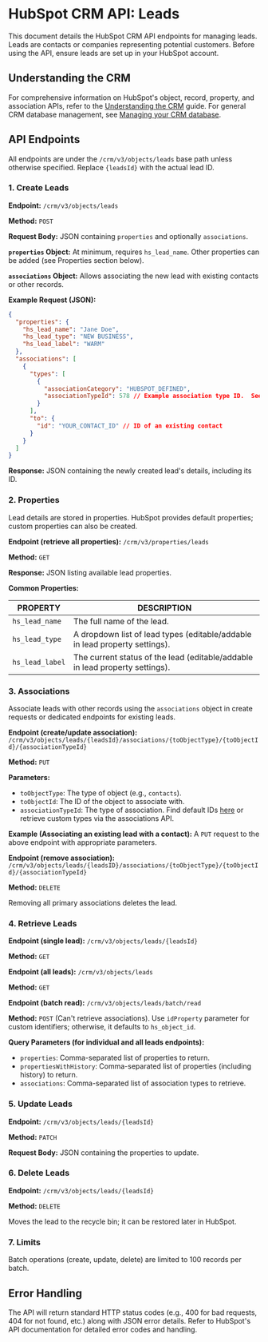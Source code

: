 # HubSpot CRM API: Leads

This document details the HubSpot CRM API endpoints for managing leads.  Leads are contacts or companies representing potential customers.  Before using the API, ensure leads are set up in your HubSpot account.

## Understanding the CRM

For comprehensive information on HubSpot's object, record, property, and association APIs, refer to the [Understanding the CRM](link_to_understanding_crm_guide) guide.  For general CRM database management, see [Managing your CRM database](link_to_crm_management_guide).

## API Endpoints

All endpoints are under the `/crm/v3/objects/leads` base path unless otherwise specified.  Replace `{leadsId}` with the actual lead ID.

### 1. Create Leads

**Endpoint:** `/crm/v3/objects/leads`

**Method:** `POST`

**Request Body:** JSON containing `properties` and optionally `associations`.

**`properties` Object:**  At minimum, requires `hs_lead_name`.  Other properties can be added (see Properties section below).

**`associations` Object:**  Allows associating the new lead with existing contacts or other records.

**Example Request (JSON):**

```json
{
  "properties": {
    "hs_lead_name": "Jane Doe",
    "hs_lead_type": "NEW BUSINESS",
    "hs_lead_label": "WARM"
  },
  "associations": [
    {
      "types": [
        {
          "associationCategory": "HUBSPOT_DEFINED",
          "associationTypeId": 578 // Example association type ID.  See Associations section below.
        }
      ],
      "to": {
        "id": "YOUR_CONTACT_ID" // ID of an existing contact
      }
    }
  ]
}
```

**Response:** JSON containing the newly created lead's details, including its ID.


### 2. Properties

Lead details are stored in properties.  HubSpot provides default properties; custom properties can also be created.

**Endpoint (retrieve all properties):** `/crm/v3/properties/leads`

**Method:** `GET`

**Response:** JSON listing available lead properties.

**Common Properties:**

| PROPERTY        | DESCRIPTION                                                                     |
|-----------------|---------------------------------------------------------------------------------|
| `hs_lead_name`  | The full name of the lead.                                                     |
| `hs_lead_type`  | A dropdown list of lead types (editable/addable in lead property settings).     |
| `hs_lead_label` | The current status of the lead (editable/addable in lead property settings). |


### 3. Associations

Associate leads with other records using the `associations` object in create requests or dedicated endpoints for existing leads.

**Endpoint (create/update association):** `/crm/v3/objects/leads/{leadsId}/associations/{toObjectType}/{toObjectId}/{associationTypeId}`

**Method:** `PUT`

**Parameters:**

* `toObjectType`:  The type of object (e.g., `contacts`).
* `toObjectId`: The ID of the object to associate with.
* `associationTypeId`: The type of association.  Find default IDs [here](link_to_default_association_type_ids) or retrieve custom types via the associations API.


**Example (Associating an existing lead with a contact):**  A `PUT` request to the above endpoint with appropriate parameters.


**Endpoint (remove association):** `/crm/v3/objects/leads/{leadsID}/associations/{toObjectType}/{toObjectId}/{associationTypeId}`

**Method:** `DELETE`

Removing all primary associations deletes the lead.

### 4. Retrieve Leads

**Endpoint (single lead):** `/crm/v3/objects/leads/{leadsId}`

**Method:** `GET`

**Endpoint (all leads):** `/crm/v3/objects/leads`

**Method:** `GET`

**Endpoint (batch read):** `/crm/v3/objects/leads/batch/read`

**Method:** `POST` (Can't retrieve associations).  Use `idProperty` parameter for custom identifiers; otherwise, it defaults to `hs_object_id`.

**Query Parameters (for individual and all leads endpoints):**

* `properties`: Comma-separated list of properties to return.
* `propertiesWithHistory`:  Comma-separated list of properties (including history) to return.
* `associations`: Comma-separated list of association types to retrieve.


### 5. Update Leads

**Endpoint:** `/crm/v3/objects/leads/{leadsId}`

**Method:** `PATCH`

**Request Body:** JSON containing the properties to update.

### 6. Delete Leads

**Endpoint:** `/crm/v3/objects/leads/{leadsId}`

**Method:** `DELETE`

Moves the lead to the recycle bin; it can be restored later in HubSpot.


### 7. Limits

Batch operations (create, update, delete) are limited to 100 records per batch.


##  Error Handling

The API will return standard HTTP status codes (e.g., 400 for bad requests, 404 for not found, etc.) along with JSON error details.  Refer to HubSpot's API documentation for detailed error codes and handling.
